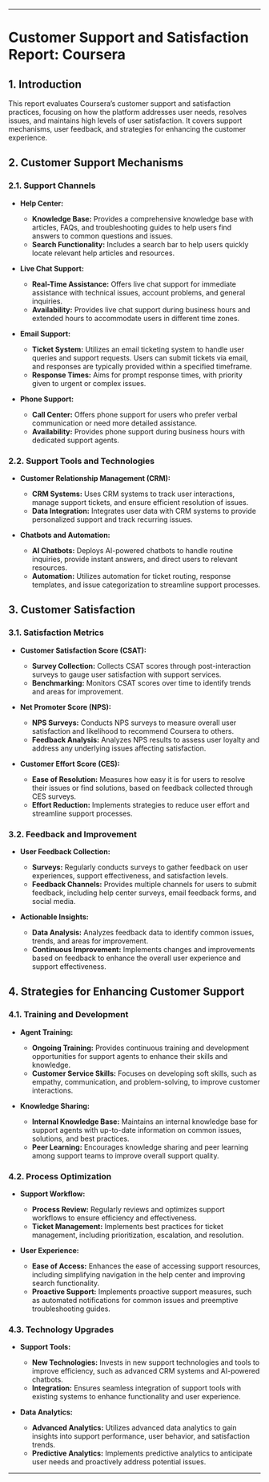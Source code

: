 
---

# **Customer Support and Satisfaction Report: Coursera**

## **1. Introduction**

This report evaluates Coursera’s customer support and satisfaction practices, focusing on how the platform addresses user needs, resolves issues, and maintains high levels of user satisfaction. It covers support mechanisms, user feedback, and strategies for enhancing the customer experience.

## **2. Customer Support Mechanisms**

### **2.1. Support Channels**

- **Help Center:**
  - **Knowledge Base:** Provides a comprehensive knowledge base with articles, FAQs, and troubleshooting guides to help users find answers to common questions and issues.
  - **Search Functionality:** Includes a search bar to help users quickly locate relevant help articles and resources.

- **Live Chat Support:**
  - **Real-Time Assistance:** Offers live chat support for immediate assistance with technical issues, account problems, and general inquiries.
  - **Availability:** Provides live chat support during business hours and extended hours to accommodate users in different time zones.

- **Email Support:**
  - **Ticket System:** Utilizes an email ticketing system to handle user queries and support requests. Users can submit tickets via email, and responses are typically provided within a specified timeframe.
  - **Response Times:** Aims for prompt response times, with priority given to urgent or complex issues.

- **Phone Support:**
  - **Call Center:** Offers phone support for users who prefer verbal communication or need more detailed assistance.
  - **Availability:** Provides phone support during business hours with dedicated support agents.

### **2.2. Support Tools and Technologies**

- **Customer Relationship Management (CRM):**
  - **CRM Systems:** Uses CRM systems to track user interactions, manage support tickets, and ensure efficient resolution of issues.
  - **Data Integration:** Integrates user data with CRM systems to provide personalized support and track recurring issues.

- **Chatbots and Automation:**
  - **AI Chatbots:** Deploys AI-powered chatbots to handle routine inquiries, provide instant answers, and direct users to relevant resources.
  - **Automation:** Utilizes automation for ticket routing, response templates, and issue categorization to streamline support processes.

## **3. Customer Satisfaction**

### **3.1. Satisfaction Metrics**

- **Customer Satisfaction Score (CSAT):**
  - **Survey Collection:** Collects CSAT scores through post-interaction surveys to gauge user satisfaction with support services.
  - **Benchmarking:** Monitors CSAT scores over time to identify trends and areas for improvement.

- **Net Promoter Score (NPS):**
  - **NPS Surveys:** Conducts NPS surveys to measure overall user satisfaction and likelihood to recommend Coursera to others.
  - **Feedback Analysis:** Analyzes NPS results to assess user loyalty and address any underlying issues affecting satisfaction.

- **Customer Effort Score (CES):**
  - **Ease of Resolution:** Measures how easy it is for users to resolve their issues or find solutions, based on feedback collected through CES surveys.
  - **Effort Reduction:** Implements strategies to reduce user effort and streamline support processes.

### **3.2. Feedback and Improvement**

- **User Feedback Collection:**
  - **Surveys:** Regularly conducts surveys to gather feedback on user experiences, support effectiveness, and satisfaction levels.
  - **Feedback Channels:** Provides multiple channels for users to submit feedback, including help center surveys, email feedback forms, and social media.

- **Actionable Insights:**
  - **Data Analysis:** Analyzes feedback data to identify common issues, trends, and areas for improvement.
  - **Continuous Improvement:** Implements changes and improvements based on feedback to enhance the overall user experience and support effectiveness.

## **4. Strategies for Enhancing Customer Support**

### **4.1. Training and Development**

- **Agent Training:**
  - **Ongoing Training:** Provides continuous training and development opportunities for support agents to enhance their skills and knowledge.
  - **Customer Service Skills:** Focuses on developing soft skills, such as empathy, communication, and problem-solving, to improve customer interactions.

- **Knowledge Sharing:**
  - **Internal Knowledge Base:** Maintains an internal knowledge base for support agents with up-to-date information on common issues, solutions, and best practices.
  - **Peer Learning:** Encourages knowledge sharing and peer learning among support teams to improve overall support quality.

### **4.2. Process Optimization**

- **Support Workflow:**
  - **Process Review:** Regularly reviews and optimizes support workflows to ensure efficiency and effectiveness.
  - **Ticket Management:** Implements best practices for ticket management, including prioritization, escalation, and resolution.

- **User Experience:**
  - **Ease of Access:** Enhances the ease of accessing support resources, including simplifying navigation in the help center and improving search functionality.
  - **Proactive Support:** Implements proactive support measures, such as automated notifications for common issues and preemptive troubleshooting guides.

### **4.3. Technology Upgrades**

- **Support Tools:**
  - **New Technologies:** Invests in new support technologies and tools to improve efficiency, such as advanced CRM systems and AI-powered chatbots.
  - **Integration:** Ensures seamless integration of support tools with existing systems to enhance functionality and user experience.

- **Data Analytics:**
  - **Advanced Analytics:** Utilizes advanced data analytics to gain insights into support performance, user behavior, and satisfaction trends.
  - **Predictive Analytics:** Implements predictive analytics to anticipate user needs and proactively address potential issues.


---
